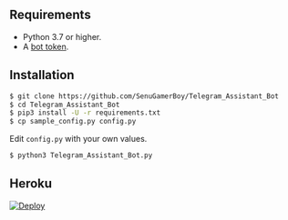 ## Requirements

- Python 3.7 or higher.
- A [bot token](//t.me/botfather).


## Installation

```sh
$ git clone https://github.com/SenuGamerBoy/Telegram_Assistant_Bot
$ cd Telegram_Assistant_Bot
$ pip3 install -U -r requirements.txt
$ cp sample_config.py config.py
```
Edit `config.py` with your own values.
```sh
$ python3 Telegram_Assistant_Bot.py
```


## Heroku

[![Deploy](https://www.herokucdn.com/deploy/button.svg)](https://heroku.com/deploy?template=https://github.com/SenuGamerBoy/Telegram_Assistant_Bot/tree/master)

